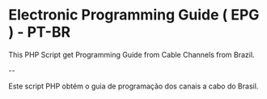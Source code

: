 # Electronic Programming Guide ( EPG ) - PT-BR

This PHP Script get Programming Guide from Cable Channels from Brazil.

--

Este script PHP obtém o guia de programação dos canais a cabo do Brasil.


